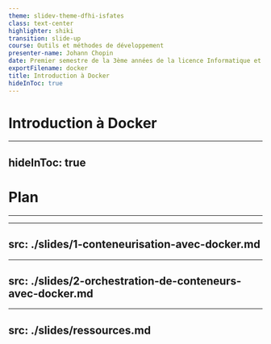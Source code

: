 ```yaml
---
theme: slidev-theme-dfhi-isfates
class: text-center
highlighter: shiki
transition: slide-up
course: Outils et méthodes de développement
presenter-name: Johann Chopin
date: Premier semestre de la 3ème années de la licence Informatique et ingénierie du web.
exportFilename: docker
title: Introduction à Docker
hideInToc: true
---
```


# <mdi-docker /> Introduction à Docker

---
hideInToc: true
---

# Plan
<Hr />

<Plan columns="4"/>

---
src: ./slides/1-conteneurisation-avec-docker.md
---

---
src: ./slides/2-orchestration-de-conteneurs-avec-docker.md
---

---
src: ./slides/ressources.md
---

